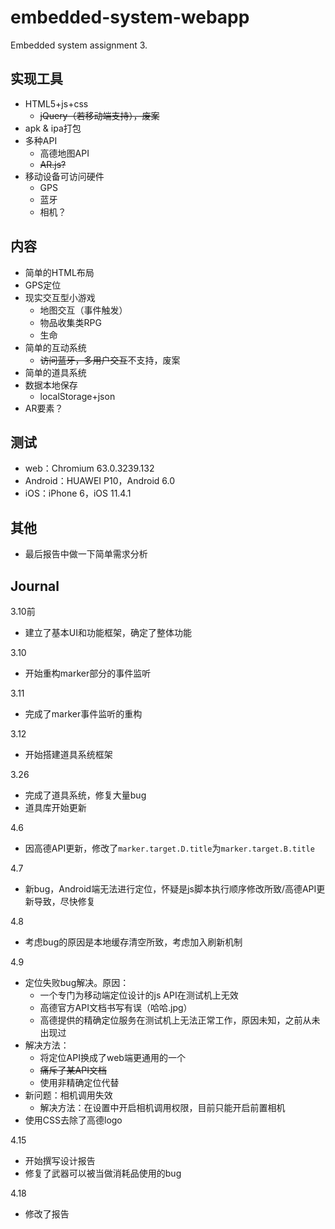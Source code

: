 # embedded-system-webapp
Embedded system assignment 3.

## 实现工具
* HTML5+js+css
    * <del>jQuery（若移动端支持），废案</del>
* apk & ipa打包
* 多种API
    * 高德地图API
    * <del>AR.js?</del>
* 移动设备可访问硬件
    * GPS
    * 蓝牙
    * 相机？

## 内容
* 简单的HTML布局
* GPS定位
* 现实交互型小游戏
    * 地图交互（事件触发）
    * 物品收集类RPG
    * 生命
* 简单的互动系统
    * <del>访问蓝牙，多用户交互</del>不支持，废案
* 简单的道具系统
* 数据本地保存
    * localStorage+json
* AR要素？

## 测试
* web：Chromium 63.0.3239.132
* Android：HUAWEI P10，Android 6.0
* iOS：iPhone 6，iOS 11.4.1

## 其他
* 最后报告中做一下简单需求分析

## Journal
3.10前
* 建立了基本UI和功能框架，确定了整体功能

3.10
* 开始重构marker部分的事件监听

3.11
* 完成了marker事件监听的重构

3.12
* 开始搭建道具系统框架

3.26
* 完成了道具系统，修复大量bug
* 道具库开始更新

4.6
* 因高德API更新，修改了`marker.target.D.title`为`marker.target.B.title`

4.7
* 新bug，Android端无法进行定位，怀疑是js脚本执行顺序修改所致/高德API更新导致，尽快修复

4.8
* 考虑bug的原因是本地缓存清空所致，考虑加入刷新机制

4.9
* 定位失败bug解决。原因：
    * 一个专门为移动端定位设计的js API在测试机上无效
    * 高德官方API文档书写有误（哈哈.jpg）
    * 高德提供的精确定位服务在测试机上无法正常工作，原因未知，之前从未出现过
* 解决方法：
    * 将定位API换成了web端更通用的一个
    * <del>痛斥了某API文档</del>
    * 使用非精确定位代替
* 新问题：相机调用失效
    * 解决方法：在设置中开启相机调用权限，目前只能开启前置相机
* 使用CSS去除了高德logo

4.15
* 开始撰写设计报告
* 修复了武器可以被当做消耗品使用的bug

4.18
* 修改了报告